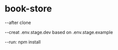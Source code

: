# book-store

--after clone

--creat .env.stage.dev based on .env.stage.example

--run: npm install
